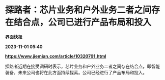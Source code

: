 # 探路者：芯片业务和户外业务二者之间存在结合点，公司已进行产品布局和投入
**界面快报**

**2023-11-01 05:40**

**https://www.jiemian.com/article/10320791.html**

探路者近期在接受调研时表示，芯片业务和户外业务二者之间存在结合点，即智能装备，未来公司也将在此方面持续探索。公司已经进行了产品布局和投入。